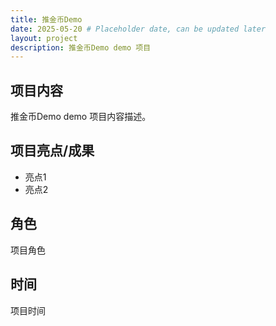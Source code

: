 ```yaml
---
title: 推金币Demo
date: 2025-05-20 # Placeholder date, can be updated later
layout: project
description: 推金币Demo demo 项目
---
```


<!-- 主图位置 -->

## 项目内容

推金币Demo demo 项目内容描述。

## 项目亮点/成果

- 亮点1
- 亮点2

## 角色

项目角色

## 时间

项目时间

<!-- 详情图和录屏位置 -->